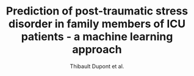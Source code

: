---
cat: gaia
subcat: signature
bestof: false
author: Thibault Dupont et al.
title: Prediction of post-traumatic stress disorder in family members of ICU patients - a machine learning approach
journal: Intensive Care Medicine
year: 2024
type: article
url: https -//doi.org/10.1007/s00134-023-07288-1
doi: 10.1007/s00134-023-07288-1
---